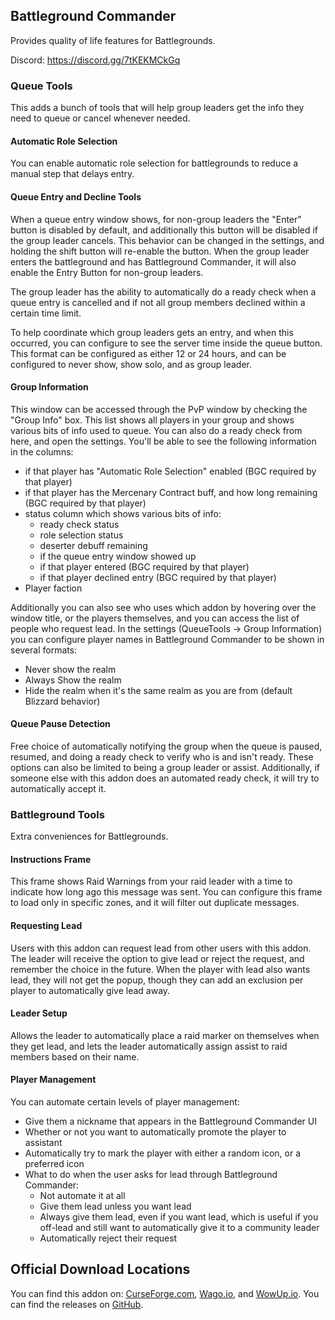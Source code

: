 ## Battleground Commander
Provides quality of life features for Battlegrounds.

Discord: https://discord.gg/7tKEKMCkGq

### Queue Tools
This adds a bunch of tools that will help group leaders get the info they need to queue or cancel whenever needed.

#### Automatic Role Selection
You can enable automatic role selection for battlegrounds to reduce a manual step that delays entry.

#### Queue Entry and Decline Tools
When a queue entry window shows, for non-group leaders the "Enter" button is disabled by default, and additionally
this button will be disabled if the group leader cancels. This behavior can be changed in the settings, and holding the
shift button will re-enable the button. When the group leader enters the battleground and has Battleground Commander, it
will also enable the Entry Button for non-group leaders.

The group leader has the ability to automatically do a ready check when a queue entry is cancelled and if not
all group members declined within a certain time limit.

To help coordinate which group leaders gets an entry, and when this occurred, you can configure to see the server time
inside the queue button. This format can be configured as either 12 or 24 hours, and can be configured to never show,
show solo, and as group leader.

#### Group Information
This window can be accessed through the PvP window by checking the "Group Info" box. This list shows all players in your
group and shows various bits of info used to queue. You can also do a ready check from here, and open the settings.
You'll be able to see the following information in the columns:
 - if that player has "Automatic Role Selection" enabled (BGC required by that player)
 - if that player has the Mercenary Contract buff, and how long remaining (BGC required by that player)
 - status column which shows various bits of info:
   - ready check status
   - role selection status
   - deserter debuff remaining
   - if the queue entry window showed up
   - if that player entered (BGC required by that player)
   - if that player declined entry (BGC required by that player)
 - Player faction

Additionally you can also see who uses which addon by hovering over the window title, or the players themselves, and you
can access the list of people who request lead. In the settings (QueueTools -> Group Information) you can configure
player names in Battleground Commander to be shown in several formats:
 - Never show the realm
 - Always Show the realm
 - Hide the realm when it's the same realm as you are from (default Blizzard behavior)

#### Queue Pause Detection
Free choice of automatically notifying the group when the queue is paused, resumed, and doing a ready check to verify
who is and isn't ready. These options can also be limited to being a group leader or assist. Additionally, if someone
else with this addon does an automated ready check, it will try to automatically accept it.

### Battleground Tools
Extra conveniences for Battlegrounds.

#### Instructions Frame
This frame shows Raid Warnings from your raid leader with a time to indicate how long ago this message was sent. You can
configure this frame to load only in specific zones, and it will filter out duplicate messages.

#### Requesting Lead
Users with this addon can request lead from other users with this addon. The leader will receive the option to give lead
or reject the request, and remember the choice in the future. When the player with lead also wants lead, they will not
get the popup, though they can add an exclusion per player to automatically give lead away.

#### Leader Setup
Allows the leader to automatically place a raid marker on themselves when they get lead, and lets the leader
automatically assign assist to raid members based on their name.

#### Player Management
You can automate certain levels of player management:
 - Give them a nickname that appears in the Battleground Commander UI
 - Whether or not you want to automatically promote the player to assistant
 - Automatically try to mark the player with either a random icon, or a preferred icon
 - What to do when the user asks for lead through Battleground Commander:
   - Not automate it at all
   - Give them lead unless you want lead
   - Always give them lead, even if you want lead, which is useful if you off-lead and still want to automatically give 
     it to a community leader
   - Automatically reject their request

## Official Download Locations
You can find this addon on: [CurseForge.com](https://www.curseforge.com/wow/addons/battleground-commander), 
[Wago.io](https://addons.wago.io/addons/battleground-commander), and [WowUp.io](https://wowup.io/addons/1792745). 
You can find the releases on [GitHub](https://github.com/linaori/wow-battleground-commander/releases).
